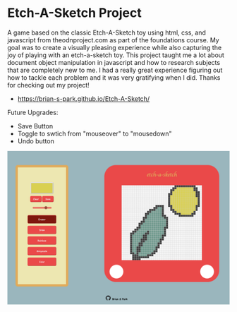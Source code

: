# Etch-A-Sketch Project
A game based on the classic Etch-A-Sketch toy using html, css, and javascript from theodnproject.com as part of the foundations course. My goal was to create a visually pleasing experience while also capturing the joy of playing with an etch-a-sketch toy. This project taught me a lot about document object manipulation in javascript and how to research subjects that are completely new to me. I had a really great experience figuring out how to tackle each problem and it was very gratifying when I did. Thanks for checking out my project!

- https://brian-s-park.github.io/Etch-A-Sketch/

Future Upgrades:
* Save Button
* Toggle to swtich from "mouseover" to "mousedown"
* Undo button

![alt text](https://github.com/Brian-S-Park/Etch-A-Sketch/blob/main/img/EtchExample.png)

